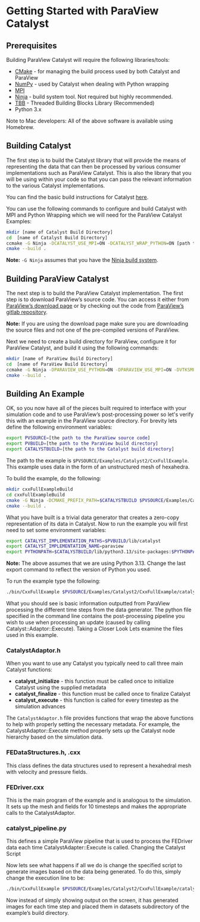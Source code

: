 # Getting Started with ParaView Catalyst

## Prerequisites

Building ParaView Catalyst will require the following libraries/tools:
- [CMake](https://cmake.org/download/) - for managing the build process used by both Catalyst and ParaView
- [NumPy](https://numpy.org) - used by Catalyst when dealing with Python wrapping
- [MPI](https://www.open-mpi.org)
- [Ninja](https://ninja-build.org) - build system tool.  Not required but highly recommended.
- [TBB](https://www.intel.com/content/www/us/en/developer/tools/oneapi/onetbb.html#gs.kmqn38) - Threaded Building Blocks Library (Recommended)
- Python 3.x

Note to Mac developers: All of the above software is available using Homebrew.

## Building Catalyst

The first step is to build the Catalyst library that will provide the means of representing the data that can then be processed by various consumer implementations such as ParaView Catalyst.  This is also the library that you will be using within your code so that you can pass the relevant information to the various Catalyst implementations.

You can find the basic build instructions for Catalyst [here](https://catalyst-in-situ.readthedocs.io/en/latest/build_and_install.html).

You can use the following commands  to configure and build Catalyst with MPI and Python Wrapping which we will need for the ParaView Catalyst Examples:

```bash
mkdir [name of Catalyst Build Directory]
cd  [name of Catalyst Build Directory]
ccmake -G Ninja -DCATALYST_USE_MPI=ON -DCATALYST_WRAP_PYTHON=ON [path to the Catalyst Source Directory]
cmake --build .
```

__Note:__ `-G Ninja` assumes that you have the [Ninja build system](https://ninja-build.org).

## Building ParaView Catalyst

The next step is to build the ParaView Catalyst implementation.  The first step is to download ParaView’s source code.  You can access it either  from [ParaView’s download page](https://www.paraview.org/download/) or by checking out the code from [ParaView’s gitlab repository](https://gitlab.kitware.com/paraview/paraview).

__Note:__ If you are using the download page make sure you are downloading the source files and not one of the pre-compiled versions of ParaView.

Next we need to create a build directory for ParaView,  configure it for ParaView Catalyst, and build it using the following commands:

```bash
mkdir [name of ParaView Build Directory]
cd  [name of ParaView Build Directory]
ccmake -G Ninja -DPARAVIEW_USE_PYTHON=ON -DPARAVIEW_USE_MPI=ON -DVTKSMP_IMPLEMENTATION_TYPE=TBB -DCMAKE_BUILD_TYPE=Release -DPARAVIEW_ENABLE_CATALYST=ON -DPARAVIEW_BUILD_QT_GUI=OFF -Dcatalyst_DIR=[path to Catalyst Build Directory]  [path to the ParaView Source Directory]
cmake --build .
```

## Building An Example

OK, so you now have all of the pieces built required to interface with your simulation code and to use ParaView’s post-processing power so let's verify this with an example in the ParaView source directory.  For brevity lets define the following environment variables:

```bash
export PVSOURCE=[the path to the ParaView source code]
export PVBUILD=[the path to the ParaView build directory]
export CATALYSTBUILD=[the path to the Catalyst build directory]
```

The path to the example is  `$PVSOURCE/Examples/Catalyst2/CxxFullExample`.  This example uses data in the form of an unstructured mesh of hexahedra.

To build the example, do the following:

```bash
mkdir cxxFullExampleBuild
cd cxxFullExampleBuild
cmake -G Ninja -DCMAKE_PREFIX_PATH=$CATALYSTBUILD $PVSOURCE/Examples/Catalyst2/CxxFullExample
cmake --build .
```

What you have built is a trivial data generator that creates a zero-copy representation of its data in Catalyst.  Now to run the example you will first need to set some environment variables:

```bash
export CATALYST_IMPLEMENTATION_PATHS=$PVBUILD/lib/catalyst
export CATALYST_IMPLEMENTATION_NAME=paraview
export PYTHONPATH=$CATALYSTBUILD/lib/python3.13/site-packages:$PYTHONPATH
```

__Note:__ The above assumes that we are using Python 3.13. Change the last export command to reflect the version of Python you used.

To run the example type the following:

```bash
./bin/CxxFullExample $PVSOURCE/Examples/Catalyst2/CxxFullExample/catalyst_pipeline.py
```

What you should see is basic information outputted from ParaView processing the different time steps from the data generator.  The python file specified in the command line contains the post-processing pipeline you wish to use when processing an update (caused by calling Catalyst::Adaptor::Execute).
Taking a Closer Look
Lets examine the files used in this example.

### CatalystAdaptor.h

When you want to use any Catalyst you typically need to call three main Catalyst functions:

- __catalyst_initialize__ - this function must be called once to initialize Catalyst using the supplied metadata
- __catalyst_finalize__ - this function must be called once to finalize Catalyst
- __catalyst_execute__ - this function is called for every timestep as the simulation advances

The `CatalystAdaptor.h` file provides functions that wrap the above functions to help with properly setting the necessary metadata.  For example, the CatalystAdaptor::Execute method properly sets up the Catalyst node hierarchy based on the simulation data.

### FEDataStructures.h, .cxx

This class defines the data structures used to represent a hexahedral  mesh with velocity and pressure fields.

### FEDriver.cxx

This is the main program of the example and is analogous to the simulation.  It sets up the mesh and fields for 10 timesteps and makes the appropriate calls to the CatalystAdaptor.

### catalyst_pipeline.py

This defines a simple ParaView pipeline that is used to process the FEDriver data each time CatalystAdapter::Execute is called.
Changing the Catalyst Script

Now lets see what happens if all we do is change the specified script to generate images based on the data being generated.  To do this, simply change the execution line to be:

```bash
./bin/CxxFullExample $PVSOURCE/Examples/Catalyst2/CxxFullExample/catalyst_pipeline_with_rendering.py
```

Now instead of simply showing output on the screen, it has generated images for each time step and placed them in datasets subdirectory of the example’s build directory.
